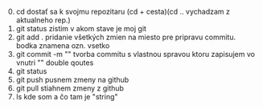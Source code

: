 0. cd
dostať sa k svojmu repozitaru (cd + cesta)(cd .. vychadzam z aktualneho rep.)
1. git status
zistim v akom stave je moj git
2. git add .
pridanie všetkých zmien na miesto pre pripravu commitu. bodka znamena ozn. vsetko
3. git commit -m ""
tvorba commitu s vlastnou spravou ktoru zapisujem vo vnutri "" double qoutes
4. git status
5. git push
pusnem zmeny na github
6. git pull
stiahnem zmeny z github
7. ls
kde som a čo tam je 
"string"

